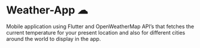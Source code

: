 # Weather-App ☁
Mobile application using Flutter and OpenWeatherMap API’s that fetches the current temperature for your present location and also for different cities around the world to display in the app.
